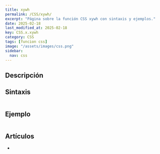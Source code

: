 ```yaml
---
title: xywh
permalink: /CSS/xywh/
excerpt: "Página sobre la función CSS xywh con sintaxis y ejemplos."
date: 2025-02-18
last_modified_at: 2025-02-18
key: CSS.x.xywh
category: CSS
tags: [funcion css]
image: "/assets/images/css.png"
sidebar:
  nav: css
---
```


## Descripción


## Sintaxis


```css

```


## Ejemplo


```css

```


## Artículos

- 
